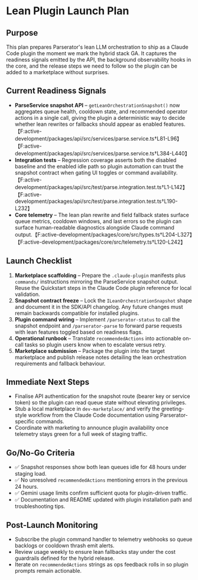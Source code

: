 # Lean Plugin Launch Plan

## Purpose
This plan prepares Parserator's lean LLM orchestration to ship as a Claude Code plugin the moment we mark the hybrid stack GA. It captures the readiness signals emitted by the API, the background observability hooks in the core, and the release steps we need to follow so the plugin can be added to a marketplace without surprises.

## Current Readiness Signals
- **ParseService snapshot API** – `getLeanOrchestrationSnapshot()` now aggregates queue health, cooldown state, and recommended operator actions in a single call, giving the plugin a deterministic way to decide whether lean rewrites or fallbacks should appear as enabled features.【F:active-development/packages/api/src/services/parse.service.ts†L81-L96】【F:active-development/packages/api/src/services/parse.service.ts†L384-L440】
- **Integration tests** – Regression coverage asserts both the disabled baseline and the enabled idle path so plugin automation can trust the snapshot contract when gating UI toggles or command availability.【F:active-development/packages/api/src/test/parse.integration.test.ts†L1-L142】【F:active-development/packages/api/src/test/parse.integration.test.ts†L190-L232】
- **Core telemetry** – The lean plan rewrite and field fallback states surface queue metrics, cooldown windows, and last errors so the plugin can surface human-readable diagnostics alongside Claude command output.【F:active-development/packages/core/src/types.ts†L204-L327】【F:active-development/packages/core/src/telemetry.ts†L120-L242】

## Launch Checklist
1. **Marketplace scaffolding** – Prepare the `.claude-plugin` manifests plus `commands/` instructions mirroring the ParseService snapshot output. Reuse the Quickstart steps in the Claude Code plugin reference for local validation.
2. **Snapshot contract freeze** – Lock the `ILeanOrchestrationSnapshot` shape and document it in the SDK/API changelog. Any future changes must remain backwards compatible for installed plugins.
3. **Plugin command wiring** – Implement `/parserator-status` to call the snapshot endpoint and `/parserator-parse` to forward parse requests with lean features toggled based on readiness flags.
4. **Operational runbook** – Translate `recommendedActions` into actionable on-call tasks so plugin users know when to escalate versus retry.
5. **Marketplace submission** – Package the plugin into the target marketplace and publish release notes detailing the lean orchestration requirements and fallback behaviour.

## Immediate Next Steps
- Finalise API authentication for the snapshot route (bearer key or service token) so the plugin can read queue state without elevating privileges.
- Stub a local marketplace in `dev-marketplace/` and verify the greeting-style workflow from the Claude Code documentation using Parserator-specific commands.
- Coordinate with marketing to announce plugin availability once telemetry stays green for a full week of staging traffic.

## Go/No-Go Criteria
- ✅ Snapshot responses show both lean queues idle for 48 hours under staging load.
- ✅ No unresolved `recommendedActions` mentioning errors in the previous 24 hours.
- ✅ Gemini usage limits confirm sufficient quota for plugin-driven traffic.
- ✅ Documentation and README updated with plugin installation path and troubleshooting tips.

## Post-Launch Monitoring
- Subscribe the plugin command handler to telemetry webhooks so queue backlogs or cooldown thrash emit alerts.
- Review usage weekly to ensure lean fallbacks stay under the cost guardrails defined for the hybrid release.
- Iterate on `recommendedActions` strings as ops feedback rolls in so plugin prompts remain actionable.
